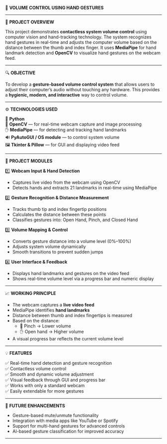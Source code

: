 🎵 **VOLUME CONTROL USING HAND GESTURES**  

---

🧠 **PROJECT OVERVIEW**  

This project demonstrates **contactless system volume control** using computer vision and hand-tracking technology. The system recognizes hand gestures in real-time and adjusts the computer volume based on the distance between the thumb and index finger. It uses **MediaPipe** for hand landmark detection and **OpenCV** to visualize hand gestures on the webcam feed.  

---

🔍 **OBJECTIVE**  

To develop a **gesture-based volume control system** that allows users to adjust their computer’s audio without touching any hardware. This provides a **hygienic, modern, and interactive** way to control volume.  

---

⚙️ **TECHNOLOGIES USED**  

🐍 **Python**  
📸 **OpenCV** — for real-time webcam capture and image processing  
✋ **MediaPipe** — for detecting and tracking hand landmarks  
🔊 **PyAutoGUI / OS module** — to control system volume  
🖼️ **Tkinter & Pillow** — for GUI and displaying video feed  

---

🧩 **PROJECT MODULES**  

1️⃣ **Webcam Input & Hand Detection**  
- Captures live video from the webcam using OpenCV  
- Detects hands and extracts 21 landmarks in real-time using MediaPipe  

2️⃣ **Gesture Recognition & Distance Measurement**  
- Tracks thumb tip and index fingertip positions  
- Calculates the distance between these points  
- Classifies gestures into: Open Hand, Pinch, and Closed Hand  

3️⃣ **Volume Mapping & Control**  
- Converts gesture distance into a volume level (0%–100%)  
- Adjusts system volume dynamically  
- Smooth transitions to prevent sudden jumps  

4️⃣ **User Interface & Feedback**  
- Displays hand landmarks and gestures on the video feed  
- Shows real-time volume level via a progress bar and numeric display  

---

📈 **WORKING PRINCIPLE**  

- The webcam captures a **live video feed**  
- MediaPipe identifies **hand landmarks**  
- Distance between thumb and index fingertips is measured  
- Based on the distance:  
  - 🤏 Pinch → Lower volume  
  - ✋ Open hand → Higher volume  
- A visual progress bar reflects the current volume level  

---

💡 **FEATURES**  

✅ Real-time hand detection and gesture recognition  
✅ Contactless volume control  
✅ Smooth and dynamic volume adjustment  
✅ Visual feedback through GUI and progress bar  
✅ Works with only a standard webcam  
✅ Easily extendable for more gestures  

---

🧠 **FUTURE ENHANCEMENTS**  

- Gesture-based mute/unmute functionality  
- Integration with media apps like YouTube or Spotify  
- Support for multi-hand gestures for advanced controls  
- AI-based gesture classification for improved accuracy  

---



